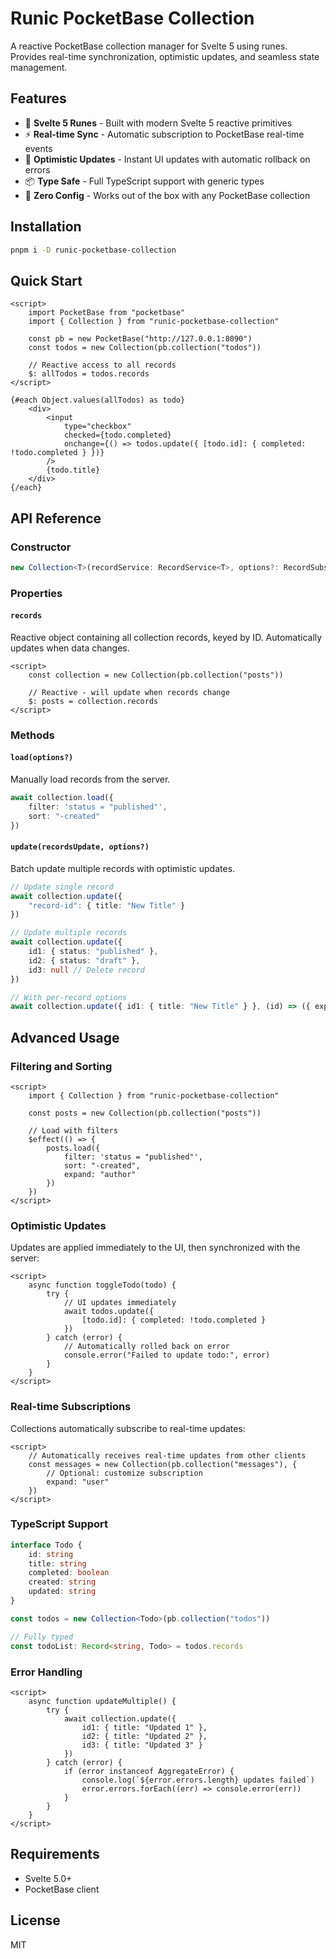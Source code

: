 # Runic PocketBase Collection

A reactive PocketBase collection manager for Svelte 5 using runes. Provides real-time synchronization, optimistic updates, and seamless state management.

## Features

- 🔮 **Svelte 5 Runes** - Built with modern Svelte 5 reactive primitives
- ⚡ **Real-time Sync** - Automatic subscription to PocketBase real-time events
- 🎯 **Optimistic Updates** - Instant UI updates with automatic rollback on errors
- 📦 **Type Safe** - Full TypeScript support with generic types
- 🚀 **Zero Config** - Works out of the box with any PocketBase collection

## Installation

```sh
pnpm i -D runic-pocketbase-collection
```

## Quick Start

```svelte
<script>
	import PocketBase from "pocketbase"
	import { Collection } from "runic-pocketbase-collection"

	const pb = new PocketBase("http://127.0.0.1:8090")
	const todos = new Collection(pb.collection("todos"))

	// Reactive access to all records
	$: allTodos = todos.records
</script>

{#each Object.values(allTodos) as todo}
	<div>
		<input
			type="checkbox"
			checked={todo.completed}
			onchange={() => todos.update({ [todo.id]: { completed: !todo.completed } })}
		/>
		{todo.title}
	</div>
{/each}
```

## API Reference

### Constructor

```typescript
new Collection<T>(recordService: RecordService<T>, options?: RecordSubscribeOptions)
```

### Properties

#### `records`

Reactive object containing all collection records, keyed by ID. Automatically updates when data changes.

```svelte
<script>
	const collection = new Collection(pb.collection("posts"))

	// Reactive - will update when records change
	$: posts = collection.records
</script>
```

### Methods

#### `load(options?)`

Manually load records from the server.

```typescript
await collection.load({
	filter: 'status = "published"',
	sort: "-created"
})
```

#### `update(recordsUpdate, options?)`

Batch update multiple records with optimistic updates.

```typescript
// Update single record
await collection.update({
	"record-id": { title: "New Title" }
})

// Update multiple records
await collection.update({
	id1: { status: "published" },
	id2: { status: "draft" },
	id3: null // Delete record
})

// With per-record options
await collection.update({ id1: { title: "New Title" } }, (id) => ({ expand: "author" }))
```

## Advanced Usage

### Filtering and Sorting

```svelte
<script>
	import { Collection } from "runic-pocketbase-collection"

	const posts = new Collection(pb.collection("posts"))

	// Load with filters
	$effect(() => {
		posts.load({
			filter: 'status = "published"',
			sort: "-created",
			expand: "author"
		})
	})
</script>
```

### Optimistic Updates

Updates are applied immediately to the UI, then synchronized with the server:

```svelte
<script>
	async function toggleTodo(todo) {
		try {
			// UI updates immediately
			await todos.update({
				[todo.id]: { completed: !todo.completed }
			})
		} catch (error) {
			// Automatically rolled back on error
			console.error("Failed to update todo:", error)
		}
	}
</script>
```

### Real-time Subscriptions

Collections automatically subscribe to real-time updates:

```svelte
<script>
	// Automatically receives real-time updates from other clients
	const messages = new Collection(pb.collection("messages"), {
		// Optional: customize subscription
		expand: "user"
	})
</script>
```

### TypeScript Support

```typescript
interface Todo {
	id: string
	title: string
	completed: boolean
	created: string
	updated: string
}

const todos = new Collection<Todo>(pb.collection("todos"))

// Fully typed
const todoList: Record<string, Todo> = todos.records
```

### Error Handling

```svelte
<script>
	async function updateMultiple() {
		try {
			await collection.update({
				id1: { title: "Updated 1" },
				id2: { title: "Updated 2" },
				id3: { title: "Updated 3" }
			})
		} catch (error) {
			if (error instanceof AggregateError) {
				console.log(`${error.errors.length} updates failed`)
				error.errors.forEach((err) => console.error(err))
			}
		}
	}
</script>
```

## Requirements

- Svelte 5.0+
- PocketBase client

## License

MIT
